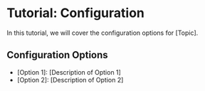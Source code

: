 # Tutorial: Configuration

In this tutorial, we will cover the configuration options for [Topic].

## Configuration Options

* [Option 1]: [Description of Option 1]
* [Option 2]: [Description of Option 2]
